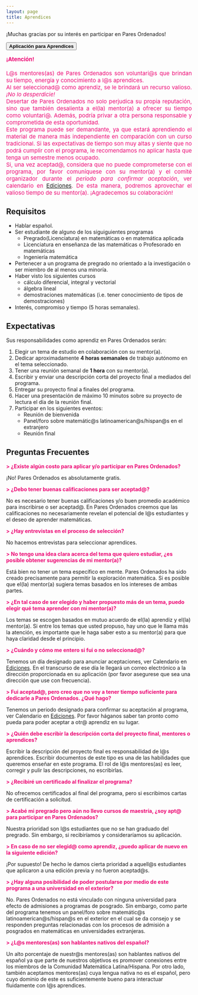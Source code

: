 ```yaml
---
layout: page
title: Aprendices
---
```


¡Muchas gracias por su interés en participar en Pares Ordenados!

<span onclick="window.open('https://duke.qualtrics.com/jfe/form/SV_cYXr4wk1a92dObY')" style="cursor: pointer">
    <button class="button1"><b>Aplicación para Aprendices</b></button>
</span>

<div style="text-align: justify">
<div style="color: #ED0974">
<p style="font-size: 15px" style="line-height: 110%">
<b>¡Atención!</b>
<br>
<br>
L@s mentores(as) de Pares Ordenados son voluntari@s que brindan su tiempo, energía y conocimiento a l@s aprendices.
<br>
Al ser seleccionad@ como aprendiz, se le brindará un recurso valioso. <i>¡No lo desperdicie!</i> 
<br>
Desertar de Pares Ordenados no solo perjudica su propia reputación, sino que también desalienta a el(la) mentor(a) a ofrecer su tiempo como voluntari@. Además, podría privar a otra persona responsable y comprometida de esta oportunidad. 
<br>
Este programa puede ser demandante, ya que estará aprendiendo el material de manera más independiente en comparación con un curso tradicional. Si las expectativas de tiempo son muy altas y siente que no podrá cumplir con el programa, le recomendamos no aplicar hasta que tenga un semestre menos ocupado. 
<br>
Si, una vez aceptad@, considera que no puede comprometerse con el programa, por favor comuníquese con su mentor(a) y el comité organizador durante el <i>periodo para confirmar aceptación</i>, ver calendario en <a href="{{ '/ediciones' | prepend: site.baseurl }}">Ediciones</a>. De esta manera, podremos aprovechar el valioso tiempo de su mentor(a). ¡Agradecemos su colaboración!
</p>
</div>
</div>

## Requisitos
- Hablar español.
- Ser estudiante de alguno de los siguiguientes programas
    - Pregrado(Licenciatura) en matemáticas o en matemática aplicada
    - Licenciatura en enseñanza de las matemáticas o Profesorado en matemáticas
    - Ingeniería matemática
- Pertenecer a un programa de pregrado no orientado a la investigación o ser miembro de al menos una minoría.
- Haber visto los siguientes cursos
    - cálculo diferencial, integral y vectorial
    - álgebra lineal
    - demostraciones matemáticas (i.e. tener conocimiento de tipos de demostraciones)
- Interés, compromiso y tiempo (5 horas semanales).

## Expectativas
Sus responsabilidades como aprendiz en Pares Ordenados serán:
1. Elegir un tema de estudio en colaboración con su mentor(a).
2. Dedicar aproximadamente <b>4 horas semanales</b> de trabajo autónomo en el tema seleccionado.
3. Tener una reunión semanal de <b>1 hora</b> con su mentor(a).
4. Escribir y enviar una descripción corta del proyecto final a mediados del programa.
5. Entregar su proyecto final a finales del programa.
6. Hacer una presentación de máximo 10 minutos sobre su proyecto de lectura el día de la reunión final.
7. Participar en los siguientes eventos:
    - Reunión de bienvenida
    - Panel/foro sobre matemátic@s latinoamerican@s/hispan@s en el extranjero
    - Reunión final

## Preguntas Frecuentes
<p style="color:#ED0974;"><b>> ¿Existe algún costo para aplicar y/o participar en Pares Ordenados?</b></p>
¡No! Pares Ordenados es absolutamente gratis.

<p style="color:#ED0974;"><b>> ¿Debo tener buenas calificaciones para ser aceptad@?</b></p>
No es necesario tener buenas calificaciones y/o buen promedio académico para inscribirse o ser aceptad@. En Pares Ordenados creemos que las calificaciones no necesariamente revelan el potencial de l@s estudiantes y el deseo de aprender matemáticas.

<p style="color:#ED0974;"><b>> ¿Hay entrevistas en el proceso de selección?</b></p>
No hacemos entrevistas para seleccionar aprendices.

<p style="color:#ED0974;"><b>> No tengo una idea clara acerca del tema que quiero estudiar, ¿es posible obtener sugerencias de mi mentor(a)?</b></p>
Está bien no tener un tema específico en mente. Pares Ordenados ha sido creado precisamente para permitir la exploración matemática. Si es posible que el(la) mentor(a) sugiera temas basados en los intereses de ambas partes.

<p style="color:#ED0974;"><b>> ¿En tal caso de ser elegido y haber propuesto más de un tema, puedo elegir qué tema aprender con mi mentor(a)?</b></p>
Los temas se escogen basados en mutuo acuerdo de el(la) aprendiz y el(la) mentor(a). Si entre los temas que usted propuso, hay uno que le llama más la atención, es importante que le haga saber esto a su mentor(a) para que haya claridad desde el principio.

<p style="color:#ED0974;"><b>> ¿Cuándo y cómo me entero si fui o no seleccionad@?</b></p>
Tenemos un día designado para anunciar aceptaciones, ver Calendario en <a href="{{ '/ediciones' | prepend: site.baseurl }}">Ediciones</a>. En el transcurso de ese día le llegará un correo electrónico a la dirección proporcionada en su aplicación (por favor asegurese que sea una dirección que use con frecuencia).

<p style="color:#ED0974;"><b>> Fui aceptad@, pero creo que no voy a tener tiempo suficiente para dedicarle a Pares Ordenados. ¿Qué hago?</b></p>
Tenemos un periodo designado para confirmar su aceptación al programa, ver Calendario en <a href="{{ '/ediciones' | prepend: site.baseurl }}">Ediciones</a>. Por favor háganos saber tan pronto como pueda para poder aceptar a otr@ aprendiz en su lugar.

<p style="color:#ED0974;"><b>> ¿Quién debe escribir la descripción corta del proyecto final, mentores o aprendices?</b></p>
Escribir la descripción del proyecto final es responsabilidad de l@s aprendices. Escribir documentos de este tipo es una de las habilidades que queremos enseñar en este programa. El rol de l@s mentores(as) es leer, corregir y pulir las descripciones, no escribirlas.

<p style="color:#ED0974;"><b>> ¿Recibiré un certificado al finalizar el programa?</b></p>
No ofrecemos certificados al final del programa, pero si escribimos cartas de certificación a solicitud.

<p style="color:#ED0974;"><b>> Acabé mi pregrado pero aún no llevo cursos de maestría, ¿soy apt@ para participar en Pares Ordenados?</b></p>
Nuestra prioridad son l@s estudiantes que no se han graduado del pregrado. Sin embargo, si recibiríamos y consideraríamos su aplicación.

<p style="color:#ED0974;"><b>> En caso de no ser elegid@ como aprendiz, ¿puedo aplicar de nuevo en la siguiente edición?</b></p>
¡Por supuesto! De hecho le damos cierta prioridad a aquell@s estudiantes que aplicaron a una edición previa y no fueron aceptad@s.

<p style="color:#ED0974;"><b>> ¿Hay alguna posibilidad de poder postularse por medio de este programa a una universidad en el exterior?</b></p>
No. Pares Ordenados no está vinculado con ninguna universidad para efecto de admisiones a programas de posgrado. Sin embargo, como parte del programa tenemos un panel/foro sobre matemátic@s latinoamerican@s/hispan@s en el exterior en el cual se da consejo y se responden preguntas relacionadas con los procesos de admisión a posgrados en matemáticas en universidades extranjeras.

<p style="color:#ED0974;"><b>> ¿L@s mentores(as) son hablantes nativos del español?</b></p>
Un alto porcentaje de nuestr@s mentores(as) son hablantes nativos del español ya que parte de nuestros objetivos es promover conexiones entre los miembros de la Comunidad Matemática Latina/Hispana. 
Por otro lado, también aceptamos mentores(as) cuya lengua nativa no es el español, pero cuyo dominio de este es suficientemente bueno para interactuar fluidamente con l@s aprendices.